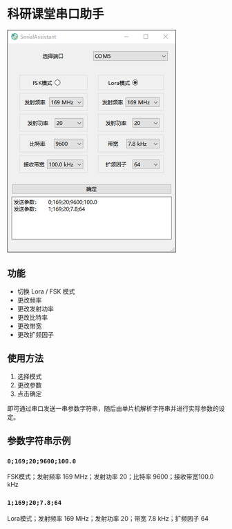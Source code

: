 # 科研课堂串口助手
![](./assets/page.jpg)
## 功能
- 切换 Lora / FSK 模式
- 更改频率
- 更改发射功率
- 更改比特率
- 更改带宽
- 更改扩频因子
## 使用方法
1. 选择模式
2. 更改参数
3. 点击确定

即可通过串口发送一串参数字符串，随后由单片机解析字符串并进行实际参数的设定。

## 参数字符串示例
### `0;169;20;9600;100.0` 

FSK模式；发射频率 169 MHz；发射功率 20；比特率 9600；接收带宽100.0 kHz

### `1;169;20;7.8;64`

Lora模式；发射频率 169 MHz；发射功率 20；带宽 7.8 kHz；扩频因子 64

